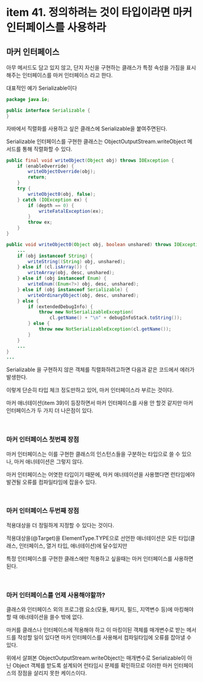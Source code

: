 # item 41. 정의하려는 것이 타입이라면 마커 인터페이스를 사용하라

## 마커 인터페이스

아무 메서드도 담고 있지 않고, 단지 자신을 구현하는 클래스가 특정 속성을 가짐을 표시해주는 인터페이스를 마커 인터페이스 라고 한다.

대표적인 예가 Serializable이다
```java
package java.io;

public interface Serializable { 
}
```
자바에서 직렬화를 사용하고 싶은 클래스에 Serializable을 붙여주면된다.

Serializable 인터페이스를 구현한 클래스는 ObjectOutputStream.writeObject 메서드를 통해 직렬화할 수 있다.

```java
public final void writeObject(Object obj) throws IOException {
    if (enableOverride) {
        writeObjectOverride(obj);
        return;
    }
    try {
        writeObject0(obj, false);
    } catch (IOException ex) {
        if (depth == 0) {
            writeFatalException(ex);
        }
        throw ex;
    }
}
```

```java
public void writeObject0(Object obj, boolean unshared) throws IOException {
    ...
    if (obj instanceof String) {
        writeString((String) obj, unshared);
    } else if (cl.isArray()) {
        writeArray(obj, desc, unshared);
    } else if (obj instanceof Enum) {
        writeEnum((Enum<?>) obj, desc, unshared);
    } else if (obj instanceof Serializable) {
        writeOrdinaryObject(obj, desc, unshared);
    } else {
        if (extendedDebugInfo) {
            throw new NotSerializableException(
                cl.getName() + "\n" + debugInfoStack.toString());
        } else {
            throw new NotSerializableException(cl.getName());
        }
    }
    ...
}
...
```

Serializable 을 구현하지 않은 객체를 직렬화하려고하면 다음과 같은 코드에서 에러가 발생한다.

이렇게 단순히 타입 체크 정도만하고 있어, 마커 인터페이스라 부르는 것이다.

마커 애너테이션(item 39)이 등장하면서 마커 인터페이스를 사용 안 할것 같지만 마커 인터페이스가 두 가지 더 나은점이 있다.

<br>

### 마커 인터페이스 첫번째 장점

마커 인터페이스는 이를 구현한 클래스의 인스턴스들을 구분하는 타입으로 쓸 수 있으나, 마커 애너테이션은 그렇지 않다.

마커 인터페이스는 어엿한 타입이기 때문에, 마커 애너테이션을 사용했다면 런타임에야 발견될 오류를 컴파일타임에 잡을수 있다.

<br>

### 마커 인터페이스 두번째 장점

적용대상을 더 정밀하게 지정할 수 있다는 것이다.

적용대상을(@Target)을 ElementType.TYPE으로 선언한 애너테이션은 모든 타입(클래스, 인터페이스, 열거 타입, 애너테이션)에 달수있지만

특정 인터페이스를 구현한 클래스에만 적용하고 싶을때는 마커 인터페이스를 사용하면 된다.

<br>

### 마커 인터페이스를 언제 사용해야할까?

클래스와 인터페이스 외의 프로그램 요소(모듈, 패키지, 필드, 지역변수 등)에 마킹해야 할 때 애너테이션을 쓸수 밖에 없다.

마커를 클래스나 인터페이스에 적용해야 하고 이 마킹이된 객체를 매개변수로 받는 메서드를 작성할 일이 있다면 마커 인터페이스를 사용해서 컴파일타임에 오류를 잡아낼 수 있다.

위에서 살펴본 ObjectOutputStream.writeObject는 매개변수로 Serializable이 아닌 Object 객체를 받도록 설계되어 런타임시 문제를 확인하므로 이러한 마커 인터페이스의 장점을 살리지 못한 케이스이다.





